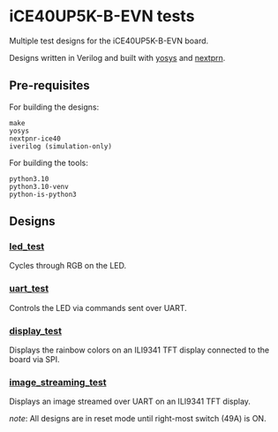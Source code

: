 # iCE40UP5K-B-EVN tests

Multiple test designs for the iCE40UP5K-B-EVN board. 

Designs written in Verilog and built with [yosys](https://github.com/YosysHQ/yosys) and [nextprn](https://github.com/YosysHQ/nextpnr).

## Pre-requisites

For building the designs:
```
make
yosys
nextpnr-ice40
iverilog (simulation-only)
```

For building the tools:
```
python3.10
python3.10-venv
python-is-python3
```

## Designs

### [led_test](led_test)

Cycles through RGB on the LED.

### [uart_test](uart_test)

Controls the LED via commands sent over UART.

### [display_test](display_test)

Displays the rainbow colors on an ILI9341 TFT display connected to the board via SPI.

### [image_streaming_test](image_streaming_test)

Displays an image streamed over UART on an ILI9341 TFT display.


*note*: All designs are in reset mode until right-most switch (49A) is ON.
